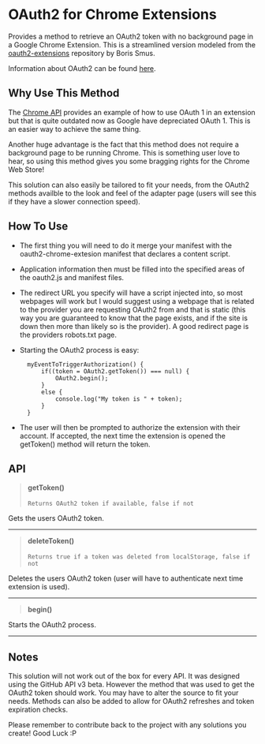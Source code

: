OAuth2 for Chrome Extensions
============================
Provides a method to retrieve an OAuth2 token with no background page in a Google Chrome Extension.  This is a streamlined version modeled from the [oauth2-extensions](https://github.com/borismus/oauth2-extensions) repository by Boris Smus.

Information about OAuth2 can be found [here](http://oauth.net/2/).

Why Use This Method
-------------------
The [Chrome API](http://code.google.com/chrome/extensions/tut_oauth.html) provides an example of how to use OAuth 1 in an extension but that is quite outdated now as Google have depreciated OAuth 1.  This is an easier way to achieve the same thing.

Another huge advantage is the fact that this method does not require a background page to be running Chrome.  This is something user love to hear, so using this method gives you some bragging rights for the Chrome Web Store!

This solution can also easily be tailored to fit your needs, from the OAuth2 methods availble to the look and feel of the adapter page (users will see this if they have a slower connection speed).

How To Use
----------
- The first thing you will need to do it merge your manifest with the oauth2-chrome-extesion manifest that declares a content script.
- Application information then must be filled into the specified areas of the oauth2.js and manifest files.
- The redirect URL you specify will have a script injected into, so most webpages will work but I would suggest using a webpage that is related to the provider you are requesting OAuth2 from and that is static (this way you are guaranteed to know that the page exists, and if the site is down then more than likely so is the provider).  A good redirect page is the providers robots.txt page.
- Starting the OAuth2 process is easy:

        myEventToTriggerAuthorization() {
            if((token = OAuth2.getToken()) === null) {
                OAuth2.begin();
            }
            else {
                console.log("My token is " + token);
            }
        }
        
- The user will then be prompted to authorize the extension with their account.  If accepted, the next time the extension is opened the getToken() method will return the token.

API
---
> **getToken()** <br/><br/>
`Returns OAuth2 token if available, false if not` <br/>

Gets the users OAuth2 token.

---

> **deleteToken()** <br/><br/>
`Returns true if a token was deleted from localStorage, false if not`

Deletes the users OAuth2 token (user will have to authenticate next time extension is used).

---

> **begin()** <br/>

Starts the OAuth2 process.

---

Notes
-----
This solution will not work out of the box for every API.  It was designed using the GitHub API v3 beta.  However the method that was used to get the OAuth2 token should work.  You may have to alter the source to fit your needs.  Methods can also be added to allow for OAuth2 refreshes and token expiration checks.

Please remember to contribute back to the project with any solutions you create!  Good Luck :P
